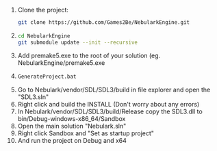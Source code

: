 1. Clone the project:
   ```bash
   git clone https://github.com/Games2Be/NebularkEngine.git
   ```
2. ```bash
   cd NebularkEngine
   git submodule update --init --recursive
   ```
3. Add premake5.exe to the root of your solution (eg. NebularkEngine/premake5.exe
4. ```bash
   GenerateProject.bat
   ```
5. Go to Nebulark/vendor/SDL/SDL3/build in file explorer and open the "SDL3.sln"
6. Right click and build the INSTALL (Don't worry about any errors)
7. In Nebulark/vendor/SDL/SDL3/build/Release copy the SDL3.dll to bin/Debug-windows-x86_64/Sandbox
8. Open the main solution "Nebulark.sln"
9. Right click Sandbox and "Set as startup project"
10. And run the project on Debug and x64
